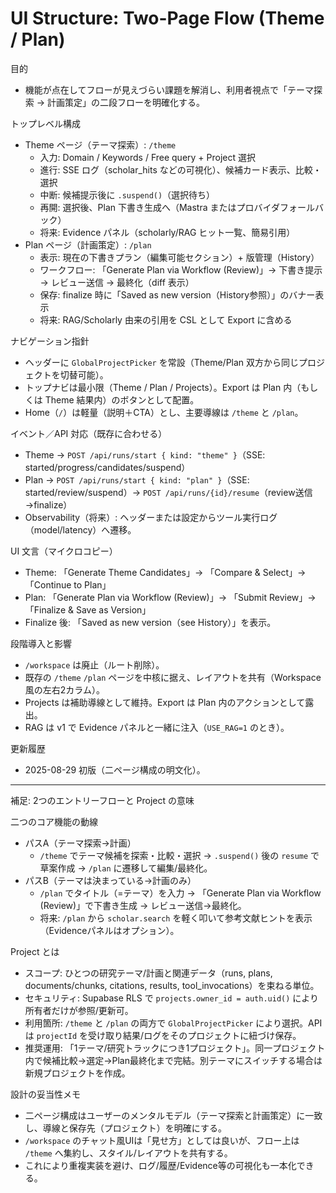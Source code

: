 # UI Structure: Two-Page Flow (Theme / Plan)

目的
- 機能が点在してフローが見えづらい課題を解消し、利用者視点で「テーマ探索 → 計画策定」の二段フローを明確化する。

トップレベル構成
- Theme ページ（テーマ探索）: `/theme`
  - 入力: Domain / Keywords / Free query + Project 選択
  - 進行: SSE ログ（scholar_hits などの可視化）、候補カード表示、比較・選択
  - 中断: 候補提示後に `.suspend()`（選択待ち）
  - 再開: 選択後、Plan 下書き生成へ（Mastra またはプロバイダフォールバック）
  - 将来: Evidence パネル（scholarly/RAG ヒット一覧、簡易引用）
- Plan ページ（計画策定）: `/plan`
  - 表示: 現在の下書きプラン（編集可能セクション）+ 版管理（History）
  - ワークフロー: 「Generate Plan via Workflow (Review)」→ 下書き提示 → レビュー送信 → 最終化（diff 表示）
  - 保存: finalize 時に「Saved as new version（History参照）」のバナー表示
  - 将来: RAG/Scholarly 由来の引用を CSL として Export に含める

ナビゲーション指針
- ヘッダーに `GlobalProjectPicker` を常設（Theme/Plan 双方から同じプロジェクトを切替可能）。
- トップナビは最小限（Theme / Plan / Projects）。Export は Plan 内（もしくは Theme 結果内）のボタンとして配置。
- Home（`/`）は軽量（説明＋CTA）とし、主要導線は `/theme` と `/plan`。

イベント／API 対応（既存に合わせる）
- Theme → `POST /api/runs/start { kind: "theme" }`（SSE: started/progress/candidates/suspend）
- Plan → `POST /api/runs/start { kind: "plan" }`（SSE: started/review/suspend）→ `POST /api/runs/{id}/resume`（review送信→finalize）
- Observability（将来）: ヘッダーまたは設定からツール実行ログ（model/latency）へ遷移。

UI 文言（マイクロコピー）
- Theme: 「Generate Theme Candidates」→ 「Compare & Select」→ 「Continue to Plan」
- Plan: 「Generate Plan via Workflow (Review)」→ 「Submit Review」→ 「Finalize & Save as Version」
- Finalize 後: 「Saved as new version（see History）」を表示。

段階導入と影響
- `/workspace` は廃止（ルート削除）。
- 既存の `/theme` `/plan` ページを中核に据え、レイアウトを共有（Workspace風の左右2カラム）。
- Projects は補助導線として維持。Export は Plan 内のアクションとして露出。
- RAG は v1 で Evidence パネルと一緒に注入（`USE_RAG=1` のとき）。

更新履歴
- 2025-08-29 初版（二ページ構成の明文化）。

---

補足: 2つのエントリーフローと Project の意味

二つのコア機能の動線
- パスA（テーマ探索→計画）
  - `/theme` でテーマ候補を探索・比較・選択 → `.suspend()` 後の `resume` で草案作成 → `/plan` に遷移して編集/最終化。
- パスB（テーマは決まっている→計画のみ）
  - `/plan` でタイトル（=テーマ）を入力 → 「Generate Plan via Workflow (Review)」で下書き生成 → レビュー送信→最終化。
  - 将来: `/plan` から `scholar.search` を軽く叩いて参考文献ヒントを表示（Evidenceパネルはオプション）。

Project とは
- スコープ: ひとつの研究テーマ/計画と関連データ（runs, plans, documents/chunks, citations, results, tool_invocations）を束ねる単位。
- セキュリティ: Supabase RLS で `projects.owner_id = auth.uid()` により所有者だけが参照/更新可。
- 利用箇所: `/theme` と `/plan` の両方で `GlobalProjectPicker` により選択。APIは `projectId` を受け取り結果/ログをそのプロジェクトに紐づけ保存。
- 推奨運用: 「1テーマ/研究トラックにつき1プロジェクト」。同一プロジェクト内で候補比較→選定→Plan最終化まで完結。別テーマにスイッチする場合は新規プロジェクトを作成。

設計の妥当性メモ
- 二ページ構成はユーザーのメンタルモデル（テーマ探索と計画策定）に一致し、導線と保存先（プロジェクト）を明確にする。
- `/workspace` のチャット風UIは「見せ方」としては良いが、フロー上は `/theme` へ集約し、スタイル/レイアウトを共有する。
- これにより重複実装を避け、ログ/履歴/Evidence等の可視化も一本化できる。
